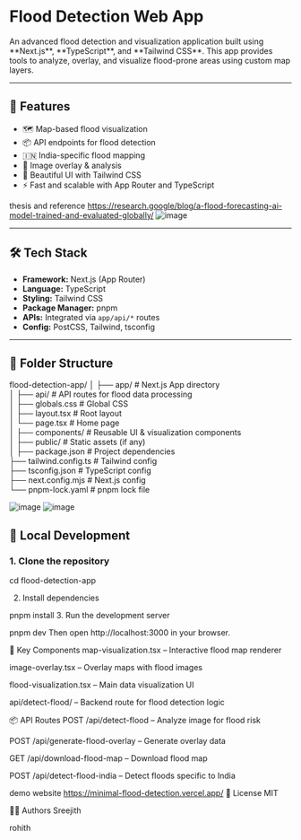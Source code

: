 <h1>Flood Detection Web App
</h1>
An advanced flood detection and visualization application built using **Next.js**, **TypeScript**, and **Tailwind CSS**. 
This app provides tools to analyze, overlay, and visualize flood-prone areas using custom map layers.

---

## 🚀 Features

- 🗺️ Map-based flood visualization
- 📦 API endpoints for flood detection
- 🇮🇳 India-specific flood mapping
- 🧠 Image overlay & analysis
- 🎨 Beautiful UI with Tailwind CSS
- ⚡ Fast and scalable with App Router and TypeScript

thesis and reference https://research.google/blog/a-flood-forecasting-ai-model-trained-and-evaluated-globally/
![image](https://github.com/user-attachments/assets/f4cf59e1-39bd-4705-94a0-b400ab7a160e)

---

## 🛠️ Tech Stack

- **Framework:** Next.js (App Router)
- **Language:** TypeScript
- **Styling:** Tailwind CSS
- **Package Manager:** pnpm
- **APIs:** Integrated via `app/api/*` routes
- **Config:** PostCSS, Tailwind, tsconfig

---

## 📁 Folder Structure

flood-detection-app/
│
├── app/ # Next.js App directory
<br>
│ ├── api/ # API routes for flood data processing
<br>
│ ├── globals.css # Global CSS
<br>
│ ├── layout.tsx # Root layout
<br>
│ └── page.tsx # Home page
<br>
│
├── components/ # Reusable UI & visualization components
<br>
│
├── public/ # Static assets (if any)
<br>
│
├── package.json # Project dependencies
<br>
├── tailwind.config.ts # Tailwind config
<br>
├── tsconfig.json # TypeScript config
<br>
├── next.config.mjs # Next.js config
<br>
└── pnpm-lock.yaml # pnpm lock file
<br>

![image](https://github.com/user-attachments/assets/5b3e54ec-2ac1-4ede-82f2-96803ec54ffe)
![image](https://github.com/user-attachments/assets/4c1054da-a0ea-45f0-8fac-5ba6a59f9601)





## 🧪 Local Development

### 1. Clone the repository


cd flood-detection-app

2. Install dependencies

pnpm install
3. Run the development server

pnpm dev
Then open http://localhost:3000 in your browser.

🧠 Key Components
map-visualization.tsx – Interactive flood map renderer

image-overlay.tsx – Overlay maps with flood images

flood-visualization.tsx – Main data visualization UI

api/detect-flood/ – Backend route for flood detection logic

📦 API Routes
POST /api/detect-flood – Analyze image for flood risk

POST /api/generate-flood-overlay – Generate overlay data

GET /api/download-flood-map – Download flood map

POST /api/detect-flood-india – Detect floods specific to India

demo website https://minimal-flood-detection.vercel.app/
📄 License
MIT

👨‍💻 Authors
Sreejith

rohith
